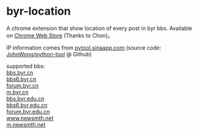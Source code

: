 byr-location
============

A chrome extension that show location of every post in byr bbs. Available on [Chrome Web Store](https://chrome.google.com/webstore/detail/byr-ip-to-location/hiopcloooiiogkpfjaoogkiodoocogdh) (Thanks to Chon)。

IP information comes from [pytool.sinaapp.com](http://pytool.sinaapp.com) (source code: [JohnWong/python-tool](https://github.com/JohnWong/python-tool) @ Github</a>)

supported bbs:
<br><a href="http://bbs.byr.cn">bbs.byr.cn</a>
<br><a href="http://bbs6.byr.cn">bbs6.byr.cn</a>
<br><a href="http://forum.byr.cn">forum.byr.cn</a>
<br><a href="http://m.byr.cn">m.byr.cn</a>
<br><a href="http://bbs.byr.edu.cn">bbs.byr.edu.cn</a>
<br><a href="http://bbs6.byr.edu.cn">bbs6.byr.edu.cn</a>
<br><a href="http://forum.byr.edu.cn">forum.byr.edu.cn</a>
<br><a href="http://www.newsmth.net">www.newsmth.net</a>
<br><a href="http://m.newsmth.net">m.newsmth.net</a>
